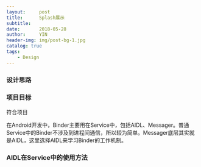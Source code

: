 ```yaml
---
layout:     post
title:      Splash展示
subtitle:   
date:       2018-05-28
author:     YIN
header-img: img/post-bg-1.jpg
catalog: true
tags:
    - Design
---
```




### 设计思路 



### 项目目标
符合项目

在Android开发中，Binder主要用在Service中，包括AIDL、Messager。普通Service中的Binder不涉及到进程间通信，所以较为简单。Messager底层其实就是AIDL，这里选择AIDL来学习Binder的工作机制。

### AIDL在Service中的使用方法


